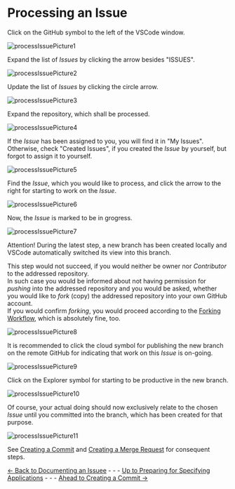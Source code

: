 # Processing an Issue

Click on the GitHub symbol to the left of the VSCode window.  

![processIssuePicture1](./pictures/processIssue_01.png)  

Expand the list of _Issues_ by clicking the arrow besides "ISSUES".  

![processIssuePicture2](./pictures/processIssue_02.png)  

Update the list of _Issues_ by clicking the circle arrow.  

![processIssuePicture3](./pictures/processIssue_03.png)  

Expand the repository, which shall be processed.  

![processIssuePicture4](./pictures/processIssue_04.png)  

If the _Issue_ has been assigned to you, you will find it in "My Issues".  
Otherwise, check "Created Issues", if you created the _Issue_ by yourself, but forgot to assign it to yourself.  

![processIssuePicture5](./pictures/processIssue_05.png)  

Find the _Issue_, which you would like to process, and click the arrow to the right for starting to work on the _Issue_. 

![processIssuePicture6](./pictures/processIssue_06.png)  

Now, the _Issue_ is marked to be in grogress.  

![processIssuePicture7](./pictures/processIssue_07.png)  

Attention! During the latest step, a new branch has been created locally and VSCode automatically switched its view into this branch.  

This step would not succeed, if you would neither be owner nor _Contributor_ to the addressed repository.  
In such case you would be informed about not having permission for _pushing_ into the addressed repository and you would be asked, whether you would like to _fork_ (copy) the addressed repository into your own GitHub account.  
If you would confirm _forking_, you would proceed according to the [Forking Workflow](../ForkingWorkflow/ForkingWorkflow.md), which is absolutely fine, too.  

![processIssuePicture8](./pictures/processIssue_08.png)  

It is recommended to click the cloud symbol for publishing the new branch on the remote GitHub for indicating that work on this _Issue_ is on-going.  

![processIssuePicture9](./pictures/processIssue_09.png)  

Click on the Explorer symbol for starting to be productive in the new branch.  

![processIssuePicture10](./pictures/processIssue_10.png)  

Of course, your actual doing should now exclusively relate to the chosen _Issue_ until you committed into the branch, which has been created for that purpose.  

![processIssuePicture11](./pictures/processIssue_11.png)  

See [Creating a Commit](../CreatingCommit/CreatingCommit.md) and [Creating a Merge Request](../CreatingMergeRequest/CreatingMergeRequest.md) for consequent steps.

[<- Back to Documenting an Issuee](../DocumentingAnIssue/DocumentingAnIssue.md) - - - [Up to Preparing for Specifying Applications](../PreparingSpecifying.md) - - - [Ahead to Creating a Commit ->](../CreatingCommit/CreatingCommit.md)